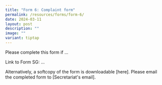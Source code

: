 ```yaml
---
title: "Form 6: Complaint form"
permalink: /resources/forms/form-6/
date: 2024-03-11
layout: post
description: ""
image: ""
variant: tiptap
---
```

<p>Please complete this form if ...</p>
<p></p>
<p>Link to Form SG: ...</p>
<p></p>
<p>Alternatively, a softcopy of the form is downloadable [here]. Please email
the completed form to [Secretariat's email].</p>
<p></p>